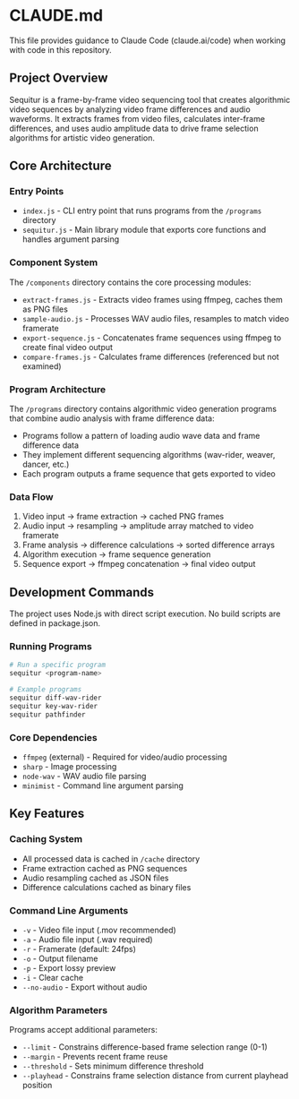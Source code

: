 # CLAUDE.md

This file provides guidance to Claude Code (claude.ai/code) when working with code in this repository.

## Project Overview

Sequitur is a frame-by-frame video sequencing tool that creates algorithmic video sequences by analyzing video frame differences and audio waveforms. It extracts frames from video files, calculates inter-frame differences, and uses audio amplitude data to drive frame selection algorithms for artistic video generation.

## Core Architecture

### Entry Points
- `index.js` - CLI entry point that runs programs from the `/programs` directory
- `sequitur.js` - Main library module that exports core functions and handles argument parsing

### Component System
The `/components` directory contains the core processing modules:

- `extract-frames.js` - Extracts video frames using ffmpeg, caches them as PNG files
- `sample-audio.js` - Processes WAV audio files, resamples to match video framerate
- `export-sequence.js` - Concatenates frame sequences using ffmpeg to create final video output
- `compare-frames.js` - Calculates frame differences (referenced but not examined)

### Program Architecture
The `/programs` directory contains algorithmic video generation programs that combine audio analysis with frame difference data:

- Programs follow a pattern of loading audio wave data and frame difference data
- They implement different sequencing algorithms (wav-rider, weaver, dancer, etc.)
- Each program outputs a frame sequence that gets exported to video

### Data Flow
1. Video input → frame extraction → cached PNG frames
2. Audio input → resampling → amplitude array matched to video framerate  
3. Frame analysis → difference calculations → sorted difference arrays
4. Algorithm execution → frame sequence generation
5. Sequence export → ffmpeg concatenation → final video output

## Development Commands

The project uses Node.js with direct script execution. No build scripts are defined in package.json.

### Running Programs
```bash
# Run a specific program
sequitur <program-name>

# Example programs
sequitur diff-wav-rider
sequitur key-wav-rider
sequitur pathfinder
```

### Core Dependencies
- `ffmpeg` (external) - Required for video/audio processing
- `sharp` - Image processing
- `node-wav` - WAV audio file parsing
- `minimist` - Command line argument parsing

## Key Features

### Caching System
- All processed data is cached in `/cache` directory
- Frame extraction cached as PNG sequences
- Audio resampling cached as JSON files
- Difference calculations cached as binary files

### Command Line Arguments
- `-v` - Video file input (.mov recommended)
- `-a` - Audio file input (.wav required) 
- `-r` - Framerate (default: 24fps)
- `-o` - Output filename
- `-p` - Export lossy preview
- `-i` - Clear cache
- `--no-audio` - Export without audio

### Algorithm Parameters
Programs accept additional parameters:
- `--limit` - Constrains difference-based frame selection range (0-1)
- `--margin` - Prevents recent frame reuse 
- `--threshold` - Sets minimum difference threshold
- `--playhead` - Constrains frame selection distance from current playhead position